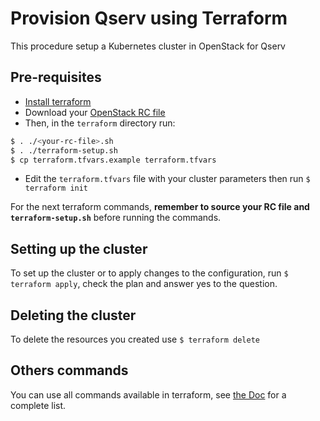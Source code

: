 Provision Qserv using Terraform
======

This procedure setup a Kubernetes cluster in OpenStack for Qserv

Pre-requisites
------

* [Install terraform](https://www.terraform.io/downloads.html)
* Download your [OpenStack RC file](http://docs.openstack.org/user-guide/common/cli_set_environment_variables_using_openstack_rc.html)
* Then, in the `terraform` directory run:
```bash
$ . ./<your-rc-file>.sh
$ . ./terraform-setup.sh
$ cp terraform.tfvars.example terraform.tfvars
```

* Edit the `terraform.tfvars` file with your cluster parameters then run `$ terraform init`

For the next terraform commands, **remember to source your RC file and `terraform-setup.sh`** before running the commands.

Setting up the cluster
-----
To set up the cluster or to apply changes to the configuration, run `$ terraform apply`, check the plan and answer yes to the question.

Deleting the cluster
-------
To delete the resources you created use `$ terraform delete`

Others commands
-------
You can use all commands available in terraform, see [the Doc](https://www.terraform.io/docs/commands/index.html) for a complete list.
